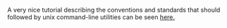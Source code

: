 A very nice tutorial describing the conventions and standards that should followed by unix command-line utilities can be seen [here.](http://pubs.opengroup.org/stage7tc1/basedefs/V1_chap12.html)
